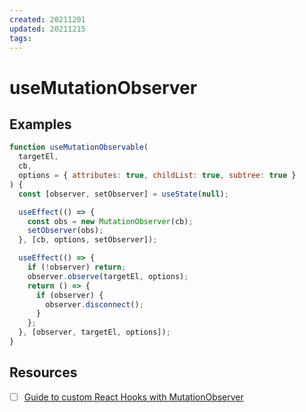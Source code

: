 ```yaml
---
created: 20211201
updated: 20211215
tags:
---
```


# useMutationObserver

## Examples

```js
function useMutationObservable(
  targetEl,
  cb,
  options = { attributes: true, childList: true, subtree: true }
) {
  const [observer, setObserver] = useState(null);

  useEffect(() => {
    const obs = new MutationObserver(cb);
    setObserver(obs);
  }, [cb, options, setObserver]);

  useEffect(() => {
    if (!observer) return;
    observer.observe(targetEl, options);
    return () => {
      if (observer) {
        observer.disconnect();
      }
    };
  }, [observer, targetEl, options]);
}
```

## Resources

- [ ] [Guide to custom React Hooks with MutationObserver](https://blog.logrocket.com/guide-to-custom-react-hooks-with-mutationobserver/)

